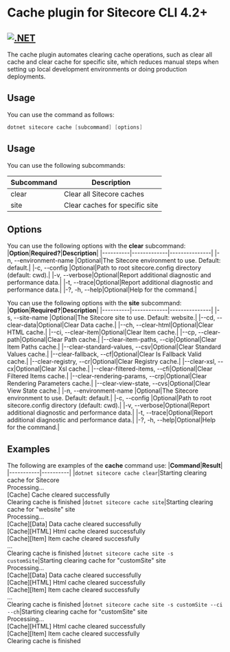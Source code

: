 # Cache plugin for Sitecore CLI 4.2+
[![.NET](https://github.com/dorohin/sitecore-cli-cache-plugin/actions/workflows/dotnet.yml/badge.svg?branch=main)](https://github.com/dorohin/sitecore-cli-cache-plugin/actions/workflows/dotnet.yml)
---
The cache plugin automates clearing cache operations, such as clear all cache and clear cache for specific site, which reduces manual steps when setting up local development environments or doing production deployments.

## Usage
You can use the command as follows:
``` powershell
dotnet sitecore cache [subcommand] [options]
```
## Usage
You can use the following subcommands:

|**Subcommand**|**Description**|
|--------------|---------------|
|clear|Clear all Sitecore caches|
|site|Clear caches for specific site|

## Options
You can use the following options with the **clear** subcommand:
|**Option**|**Required?**|**Description**|
|----------|-------------|---------------|
|-n, --environment-name <environment-name>|Optional|The Sitecore environment to use. Default: default.|
|-c, --config <CONFIG>|Optional|Path to root sitecore.config directory (default: cwd).|
|-v, --verbose|Optional|Report additional diagnostic and performance data.|
|-t, --trace|Optional|Report additional diagnostic and performance data.|
|-?, -h, --help|Optional|Help for the command.|

You can use the following options with the **site** subcommand:
|**Option**|**Required?**|**Description**|
|----------|-------------|---------------|
|-s, --site-name <environment-name>|Optional|The Sitecore site to use. Default: website.|
|--cd, --clear-data|Optional|Clear Data cache.|
|--ch, --clear-html|Optional|Clear HTML cache.|
|--ci, --clear-item|Optional|Clear Item cache.|
|--cp, --clear-path|Optional|Clear Path cache.|
|--clear-item-paths, --cip|Optional|Clear Item Paths cache.|
|--clear-standard-values, --csv|Optional|Clear Standard Values cache.|
|--clear-fallback, --cf|Optional|Clear Is Fallback Valid cache.|
|--clear-registry, --cr|Optional|Clear Registry cache.|
|--clear-xsl, --cx|Optional|Clear Xsl cache.|
|--clear-filtered-items, --cfi|Optional|Clear Filtered Items cache.|
|--clear-rendering-params, --crp|Optional|Clear Rendering Parameters cache.|
|--clear-view-state, --cvs|Optional|Clear View State cache.|
|-n, --environment-name <environment-name>|Optional|The Sitecore environment to use. Default: default.|
|-c, --config <CONFIG>|Optional|Path to root sitecore.config directory (default: cwd).|
|-v, --verbose|Optional|Report additional diagnostic and performance data.|
|-t, --trace|Optional|Report additional diagnostic and performance data.|
|-?, -h, --help|Optional|Help for the command.|

## Examples
The following are examples of the **cache** command use:
|**Command**|**Result**|
|-----------|----------|
|```dotnet sitecore cache clear```|Starting clearing cache for Sitecore<br />Processing...<br />[Cache] Cache cleared successfully<br />Clearing cache is finished
|```dotnet sitecore cache site```|Starting clearing cache for "website" site<br />Processing...<br />[Cache][Data] Data cache cleared successfully<br />[Cache][HTML] Html cache cleared successfully<br />[Cache][Item] Item cache cleared successfully<br />...<br />Clearing cache is finished
|```dotnet sitecore cache site -s customSite```|Starting clearing cache for "customSite" site<br />Processing...<br />[Cache][Data] Data cache cleared successfully<br />[Cache][HTML] Html cache cleared successfully<br />[Cache][Item] Item cache cleared successfully<br />...<br />Clearing cache is finished
|```dotnet sitecore cache site -s customSite --ci --ch```|Starting clearing cache for "customSite" site<br />Processing...<br />[Cache][HTML] Html cache cleared successfully<br />[Cache][Item] Item cache cleared successfully<br />Clearing cache is finished
